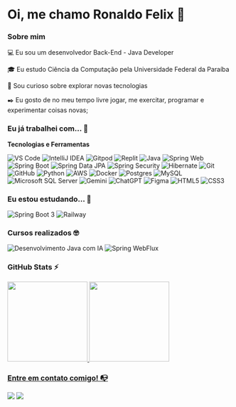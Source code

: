 # Oi, me chamo Ronaldo Felix 👋

### Sobre mim

💻 Eu sou um desenvolvedor Back-End - Java Developer

🎓 Eu estudo Ciência da Computação pela Universidade Federal da Paraíba

🔎 Sou curioso sobre explorar novas tecnologias

✒️ Eu gosto de no meu tempo livre jogar, me exercitar, programar e experimentar coisas novas;

### Eu já trabalhei com... 🔧

**Tecnologias e Ferramentas**

![VS Code](https://img.shields.io/badge/VS%20Code-0078d7.svg?style=for-the-badge&logo=visual-studio-code&logoColor=white)
![IntelliJ IDEA](https://img.shields.io/badge/IntelliJ%20IDEA-%23000000.svg?style=for-the-badge&logo=intellij-idea&logoColor=white)
![Gitpod](https://img.shields.io/badge/Gitpod-1AA6E4.svg?style=for-the-badge&logo=gitpod&logoColor=white)
![Replit](https://img.shields.io/badge/Replit-%2300B5E2.svg?style=for-the-badge&logo=replit&logoColor=white)
![Java](https://img.shields.io/badge/java-%23ED8B00.svg?style=for-the-badge&logo=java&logoColor=white)
![Spring Web](https://img.shields.io/badge/spring%20web-%236DB33F.svg?style=for-the-badge&logo=spring&logoColor=white)
![Spring Boot](https://img.shields.io/badge/springboot-%236DB33F.svg?style=for-the-badge&logo=springboot&logoColor=white)
![Spring Data JPA](https://img.shields.io/badge/spring%20data%20jpa-%236DB33F.svg?style=for-the-badge&logo=spring%20data%20jpa&logoColor=white)
![Spring Security](https://img.shields.io/badge/spring%20security-%236DB33F.svg?style=for-the-badge&logo=spring%20security&logoColor=white)
![Hibernate](https://img.shields.io/badge/hibernate-%23323330.svg?style=for-the-badge&logo=hibernate&logoColor=white)
![Git](https://img.shields.io/badge/git-%23F05033.svg?style=for-the-badge&logo=git&logoColor=white)
![GitHub](https://img.shields.io/badge/github-%23121011.svg?style=for-the-badge&logo=github&logoColor=white)
![Python](https://img.shields.io/badge/python-%2314354C.svg?style=for-the-badge&logo=python&logoColor=white)
![AWS](https://img.shields.io/badge/Amazon%20AWS-%23232F3E.svg?style=for-the-badge&logo=amazon-aws&logoColor=white)
![Docker](https://img.shields.io/badge/docker-%230db7ed.svg?style=for-the-badge&logo=docker&logoColor=white)
![Postgres](https://img.shields.io/badge/postgres-%23316192.svg?style=for-the-badge&logo=postgresql&logoColor=white)
![MySQL](https://img.shields.io/badge/mysql-%2300f.svg?style=for-the-badge&logo=mysql&logoColor=white)
![Microsoft SQL Server](https://img.shields.io/badge/Microsoft%20SQL%20Server-CC2927?style=for-the-badge&logo=microsoft-sql-server&logoColor=white)
![Gemini](https://img.shields.io/badge/Gemini-%23000.svg?style=for-the-badge&logo=gemini&logoColor=white)
![ChatGPT](https://img.shields.io/badge/ChatGPT-%2342B983.svg?style=for-the-badge&logo=chatgpt&logoColor=white)
![Figma](https://img.shields.io/badge/figma-%23F24E1E.svg?style=for-the-badge&logo=figma&logoColor=white)
![HTML5](https://img.shields.io/badge/html5-%23E34F26.svg?style=for-the-badge&logo=html5&logoColor=white)
![CSS3](https://img.shields.io/badge/css3-%231572B6.svg?style=for-the-badge&logo=css3&logoColor=white)


### Eu estou estudando... 🧩

![Spring Boot 3](https://img.shields.io/badge/spring%20boot%203-%236DB33F.svg?style=for-the-badge&logo=springboot&logoColor=white)
![Railway](https://img.shields.io/badge/railway-%2300A5E0.svg?style=for-the-badge&logo=railway&logoColor=white)


### Cursos realizados 🤓


![Desenvolvimento Java com IA](https://img.shields.io/badge/Desenvolvimento%20Java%20com%20IA-%23000000.svg?style=for-the-badge&logo=java&logoColor=white)
![Spring WebFlux](https://img.shields.io/badge/spring%20webflux-%236DB33F.svg?style=for-the-badge&logo=spring&logoColor=white)


### GitHub Stats ⚡
<div>
<a href="https://github.com/ronaldofelix">
<img height="180em" src="https://github-readme-stats.vercel.app/api/top-langs/?username=ronaldofelix&layout=compact&langs_count=7&theme=dracula"/>
<img height="180em" src="https://github-readme-stats.vercel.app/api?username=ronaldofelix&show_icons=true&theme=dracula&include_all_commits=true&count_private=true"/>
</div>

### Entre em contato comigo! 📭
<div>
<a href="https://instagram.com/ronaldofelixz" target="_blank"><img src="https://img.shields.io/badge/-Instagram-%23E4405F?style=for-the-badge&logo=instagram&logoColor=white" target="_blank"></a>
<a href="https://www.linkedin.com/in/ronaldo-felix" target="_blank"><img src="https://img.shields.io/badge/-LinkedIn-%230077B5?style=for-the-badge&logo=linkedin&logoColor=white" target="_blank"></a>   
</div>
